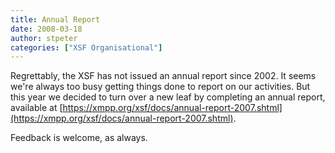 ```yaml
---
title: Annual Report
date: 2008-03-18
author: stpeter
categories: ["XSF Organisational"]
---
```


Regrettably, the XSF has not issued an annual report since 2002. It seems we're always too busy getting things done to report on our activities. But this year we decided to turn over a new leaf by completing an annual report, available at [https://xmpp.org/xsf/docs/annual-report-2007.shtml](https://xmpp.org/xsf/docs/annual-report-2007.shtml).

Feedback is welcome, as always.
